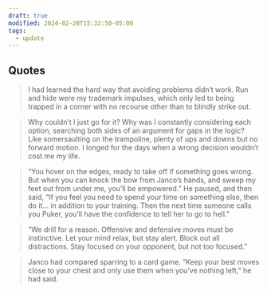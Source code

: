```yaml
---
draft: true
modified: 2024-02-28T15:32:50-05:00
tags:
  - update
---
```


## Quotes

> I had learned the hard way that avoiding problems didn’t work. Run and hide were my trademark impulses, which only led to being trapped in a corner with no recourse other than to blindly strike out.

> Why couldn’t I just go for it? Why was I constantly considering each option, searching both sides of an argument for gaps in the logic? Like somersaulting on the trampoline, plenty of ups and downs but no forward motion. I longed for the days when a wrong decision wouldn’t cost me my life.

> “You hover on the edges, ready to take off if something goes wrong. But when you can knock the bow from Janco’s hands, and sweep my feet out from under me, you’ll be empowered.” He paused, and then said, “If you feel you need to spend your time on something else, then do it… in addition to your training. Then the next time someone calls you Puker, you’ll have the confidence to tell her to go to hell.”

> “We drill for a reason. Offensive and defensive moves must be instinctive. Let your mind relax, but stay alert. Block out all distractions. Stay focused on your opponent, but not too focused.”

> Janco had compared sparring to a card game. “Keep your best moves close to your chest and only use them when you’ve nothing left,” he had said.